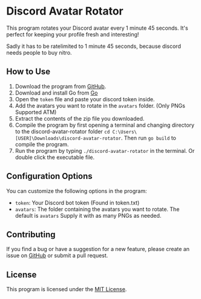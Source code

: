 # Discord Avatar Rotator

This program rotates your Discord avatar every 1 minute 45 seconds. It's perfect for keeping your profile fresh and interesting!

Sadly it has to be ratelimited to 1 minute 45 seconds, because discord needs people to buy nitro.

## How to Use

1. Download the program from [GitHub](https://github.com/minagoroshi/discord-avatar-rotator).
2. Download and install Go from [Go](https://go.dev/dl/)
3. Open the `token` file and paste your discord token inside.
4. Add the avatars you want to rotate in the `avatars` folder. (Only PNGs Supported ATM)
6. Extract the contents of the zip file you downloaded.
5. Compile the program by first opening a terminal and changing directory to the discord-avatar-rotator folder `cd C:\Users\[USER]\Downloads\discord-avatar-rotator`. Then run `go build` to compile the program.
6. Run the program by typing `./discord-avatar-rotator` in the terminal. Or double click the executable file.

## Configuration Options

You can customize the following options in the program:

- `token`: Your Discord bot token (Found in token.txt)
- `avatars`: The folder containing the avatars you want to rotate. The default is `avatars` Supply it with as many PNGs as needed.
## Contributing

If you find a bug or have a suggestion for a new feature, please create an issue on [GitHub](https://github.com/your-username/discord-avatar-rotator/issues) or submit a pull request.

## License

This program is licensed under the [MIT License](https://opensource.org/licenses/MIT).

